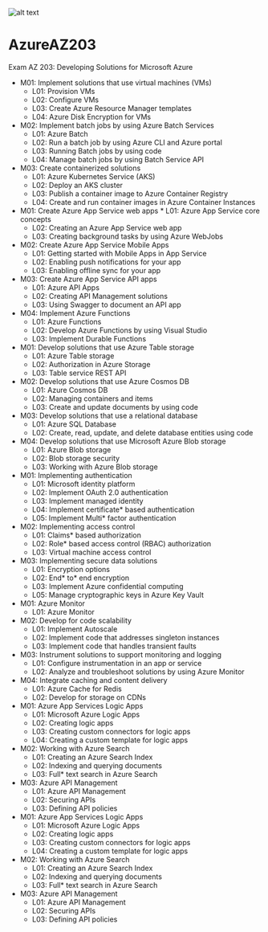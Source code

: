  ![alt text](https://user-images.githubusercontent.com/11184353/55832309-f4c15180-5b1d-11e9-93ce-136e2711bf8f.png)


# AzureAZ203

Exam AZ 203: Developing Solutions for Microsoft Azure

* M01: Implement solutions that use virtual machines (VMs) 
    * L01: Provision VMs
    * L02: Configure VMs
    * L03: Create Azure Resource Manager templates
    * L04: Azure Disk Encryption for VMs
* M02: Implement batch jobs by using Azure Batch Services 
    * L01: Azure Batch
    * L02: Run a batch job by using Azure CLI and Azure portal
    * L03: Running Batch jobs by using code
    * L04: Manage batch jobs by using Batch Service API
* M03: Create containerized solutions 
    * L01: Azure Kubernetes Service (AKS)
    * L02: Deploy an AKS cluster
    * L03: Publish a container image to Azure Container Registry
    * L04: Create and run container images in Azure Container Instances
* M01: Create Azure App Service web apps
       * L01: Azure App Service core concepts
    * L02: Creating an Azure App Service web app
    * L03: Creating background tasks by using Azure WebJobs
* M02: Create Azure App Service Mobile Apps
    * L01: Getting started with Mobile Apps in App Service
    * L02: Enabling push notifications for your app
    * L03: Enabling offline sync for your app
* M03: Create Azure App Service API apps
    * L01: Azure API Apps
    * L02: Creating API Management solutions 
    * L03: Using Swagger to document an API app
* M04: Implement Azure Functions
    * L01: Azure Functions
    * L02: Develop Azure Functions by using Visual Studio
    * L03: Implement Durable Functions
* M01: Develop solutions that use Azure Table storage
    * L01: Azure Table storage
    * L02: Authorization in Azure Storage
    * L03: Table service REST API
* M02: Develop solutions that use Azure Cosmos DB
    * L01: Azure Cosmos DB
    * L02: Managing containers and items
    * L03: Create and update documents by using code
* M03: Develop solutions that use a relational database
    * L01: Azure SQL Database
    * L02: Create, read, update, and delete database entities using code
* M04: Develop solutions that use Microsoft Azure Blob storage
    * L01: Azure Blob storage
    * L02: Blob storage security
    * L03: Working with Azure Blob storage
* M01: Implementing authentication
    * L01: Microsoft identity platform
    * L02: Implement OAuth 2.0 authentication
    * L03: Implement managed identity
    * L04: Implement certificate* based authentication
    * L05: Implement Multi* factor authentication
* M02: Implementing access control
    * L01: Claims* based authorization
    * L02: Role* based access control (RBAC) authorization
    * L03: Virtual machine access control
* M03: Implementing secure data solutions
    * L01: Encryption options
    * L02: End* to* end encryption
    * L03: Implement Azure confidential computing
    * L05: Manage cryptographic keys in Azure Key Vault
* M01: Azure Monitor
    * L01: Azure Monitor 
* M02: Develop for code scalability
    * L01: Implement Autoscale
     * L02: Implement code that addresses singleton instances
    * L03: Implement code that handles transient faults
* M03: Instrument solutions to support monitoring and logging
    * L01: Configure instrumentation in an app or service
    * L02: Analyze and troubleshoot solutions by using Azure Monitor
* M04: Integrate caching and content delivery
    * L01: Azure Cache for Redis
    * L02: Develop for storage on CDNs 
* M01: Azure App Services Logic Apps
    * L01: Microsoft Azure Logic Apps
    * L02: Creating logic apps
    * L03: Creating custom connectors for logic apps
    * L04: Creating a custom template for logic apps
* M02: Working with Azure Search
    * L01: Creating an Azure Search Index
    * L02: Indexing and querying documents
    * L03: Full* text search in Azure Search
* M03: Azure API Management
    * L01: Azure API Management
    * L02: Securing APIs
    * L03: Defining API policies
* M01: Azure App Services Logic Apps
    * L01: Microsoft Azure Logic Apps
    * L02: Creating logic apps
    * L03: Creating custom connectors for logic apps
    * L04: Creating a custom template for logic apps
* M02: Working with Azure Search
    * L01: Creating an Azure Search Index
    * L02: Indexing and querying documents
    * L03: Full* text search in Azure Search
* M03: Azure API Management
    * L01: Azure API Management
    * L02: Securing APIs
    * L03: Defining API policies